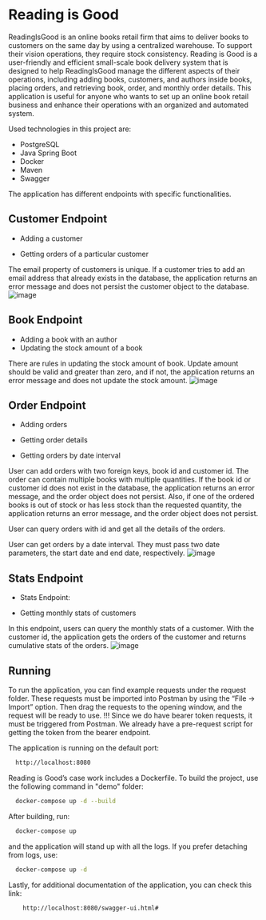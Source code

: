 

# Reading is Good

ReadingIsGood is an online books retail firm that aims to deliver books to customers on the same day by using a centralized warehouse. To support their vision operations, they require stock consistency. Reading is Good is a user-friendly and efficient small-scale book delivery system that is designed to help ReadingIsGood manage the different aspects of their operations, including adding books, customers, and authors inside books, placing orders, and retrieving book, order, and monthly order details. This application is useful for anyone who wants to set up an online book retail business and enhance their operations with an organized and automated system.

Used technologies in this project are:

- PostgreSQL
- Java Spring Boot
- Docker
- Maven
- Swagger


The application has different endpoints with specific functionalities.

## Customer Endpoint

- Adding a customer

- Getting orders of a particular customer

The email property of customers is unique. If a customer tries to add an email address that already exists in the database, the application returns an error message and does not persist the customer object to the database.
![image](https://user-images.githubusercontent.com/129803749/230020471-1fab19fb-7f48-42c8-99b4-11c61fe79cfb.png)

## Book Endpoint

- Adding a book with an author
- Updating the stock amount of a book

There are rules in updating the stock amount of book. Update amount should be valid and greater than zero, and if not, the application returns an error message and does not update the stock amount.
![image](https://user-images.githubusercontent.com/129803749/230020288-03645438-526e-45a1-afca-9c39c727f943.png)

## Order Endpoint
- Adding orders

- Getting order details

- Getting orders by date interval

User can add orders with two foreign keys, book id and customer id. The order can contain multiple books with multiple quantities. If the book id or customer id does not exist in the database, the application returns an error message, and the order object does not persist. Also, if one of the ordered books is out of stock or has less stock than the requested quantity, the application returns an error message, and the order object does not persist.

User can query orders with id and get all the details of the orders.

User can get orders by a date interval. They must pass two date parameters, the start date and end date, respectively.
![image](https://user-images.githubusercontent.com/129803749/230020655-ec2e9c6e-a9b5-48a8-8bee-4489d549ed16.png)

## Stats Endpoint
- Stats Endpoint:

- Getting monthly stats of customers

In this endpoint, users can query the monthly stats of a customer. With the customer id, the application gets the orders of the customer and returns cumulative stats of the orders.
![image](https://user-images.githubusercontent.com/129803749/230020781-f0b1f13f-bd3d-4913-aa8f-eb5097ae58d1.png)

## Running

To run the application, you can find example requests under the request folder. These requests must be imported into Postman by using the “File -> Import” option. Then drag the requests to the opening window, and the request will be ready to use.
!!! Since we do have bearer token requests, it must be triggered from Postman. We already have a pre-request script for getting the token from the bearer endpoint.

The application is running on the default port: 

```bash
  http://localhost:8080
```
Reading is Good’s case work includes a Dockerfile. To build the project, use the following command in "demo" folder:

```bash
  docker-compose up -d --build
```
After building, run:
```bash
  docker-compose up
```
and the application will stand up with all the logs. If you prefer detaching from logs, use:

```bash
  docker-compose up -d
```
Lastly, for additional documentation of the application, you can check this link:
```bash
    http://localhost:8080/swagger-ui.html#
```


